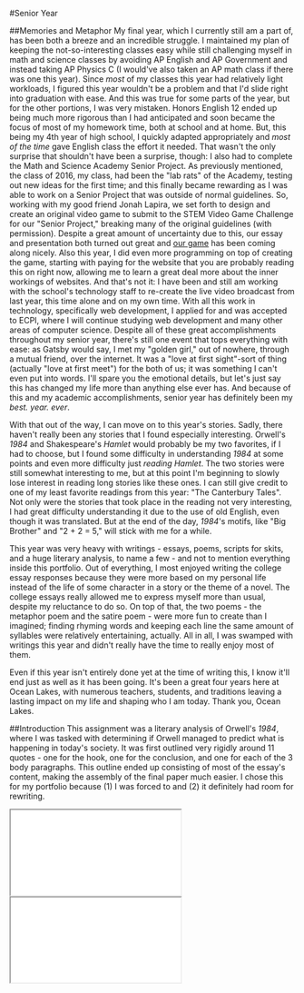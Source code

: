 #Senior Year

##Memories and Metaphor
My final year, which I currently still am a part of, has been both a breeze and an incredible struggle. I maintained my plan of keeping the not-so-interesting classes easy while still challenging myself in math and science classes by avoiding AP English and AP Government and instead taking AP Physics C (I would've also taken an AP math class if there was one this year). Since *most* of my classes this year had relatively light workloads, I figured this year wouldn't be a problem and that I'd slide right into graduation with ease. And this was true for some parts of the year, but for the other portions, I was very mistaken. Honors English 12 ended up being much more rigorous than I had anticipated and soon became the focus of most of my homework time, both at school and at home. But, this being my 4th year of high school, I quickly adapted appropriately and *most of the time* gave English class the effort it needed. That wasn't the only surprise that shouldn't have been a surprise, though: I also had to complete the Math and Science Academy Senior Project. As previously mentioned, the class of 2016, my class, had been the "lab rats" of the Academy, testing out new ideas for the first time; and this finally became rewarding as I was able to work on a Senior Project that was outside of normal guidelines. So, working with my good friend Jonah Lapira, we set forth to design and create an original video game to submit to the STEM Video Game Challenge for our "Senior Project," breaking many of the original guidelines (with permission). Despite a great amount of uncertainty due to this, our essay and presentation both turned out great and [our game](http://mathslash.jmariner.com/) has been coming along nicely. Also this year, I did even more programming on top of creating the game, starting with paying for the website that you are probably reading this on right now, allowing me to learn a great deal more about the inner workings of websites. And that's not it: I have been and still am working with the school's technology staff to re-create the live video broadcast from last year, this time alone and on my own time. With all this work in technology, specifically web development, I applied for and was accepted to ECPI, where I will continue studying web development and many other areas of computer science. Despite all of these great accomplishments throughout my senior year, there's still one event that tops everything with ease: as Gatsby would say, I met my "golden girl," out of nowhere, through a mutual friend, over the internet. It was a "love at first sight"-sort of thing (actually "love at first meet") for the both of us; it was something I can't even put into words. I'll spare you the emotional details, but let's just say this has changed my life more than anything else ever has. And because of this and my academic accomplishments, senior year has definitely been my *best. year. ever*.

With that out of the way, I can move on to this year's stories. Sadly, there haven't really been any stories that I found especially interesting. Orwell's _1984_ and Shakespeare's _Hamlet_ would probably be my two favorites, if I had to choose, but I found some difficulty in understanding _1984_ at some points and even more difficulty just *reading* _Hamlet_. The two stories were still somewhat interesting to me, but at this point I'm beginning to slowly lose interest in reading long stories like these ones. I can still give credit to one of my least favorite readings from this year: "The Canterbury Tales". Not only were the stories that took place in the reading not very interesting, I had great difficulty understanding it due to the use of old English, even though it was translated. But at the end of the day, _1984_'s motifs, like "Big Brother" and "2 + 2 = 5," will stick with me for a while.

This year was very heavy with writings - essays, poems, scripts for skits, and a huge literary analysis, to name a few - and not to mention everything inside this portfolio. Out of everything, I most enjoyed writing the college essay responses because they were more based on my personal life instead of the life of some character in a story or the theme of a novel. The college essays really allowed me to express myself more than usual, despite my reluctance to do so. On top of that, the two poems - the metaphor poem and the satire poem - were more fun to create than I imagined; finding rhyming words and keeping each line the same amount of syllables were relatively entertaining, actually. All in all, I was swamped with writings this year and didn't really have the time to really enjoy most of them.

Even if this year isn't entirely done yet at the time of writing this, I know it'll end just as well as it has been going. It's been a great four years here at Ocean Lakes, with numerous teachers, students, and traditions leaving a lasting impact on my life and shaping who I am today. Thank you, Ocean Lakes.

##Introduction
This assignment was a literary analysis of Orwell's _1984_, where I was tasked with determining if Orwell managed to predict what is happening in today's society. It was first outlined very rigidly around 11 quotes - one for the hook, one for the conclusion, and one for each of the 3 body paragraphs. This outline ended up consisting of most of the essay's content, making the assembly of the final paper much easier. I chose this for my portfolio because (1) I was forced to and (2) it definitely had room for rewriting.

<div class="double-viewer">
	<iframe class="document autofit" src="original/doc.html" scrolling="no">Original</iframe>
	<iframe class="document autofit" src="rewrite/doc.html" scrolling="no">Rewrite</iframe>
</div>